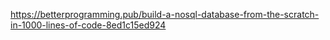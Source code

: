 https://betterprogramming.pub/build-a-nosql-database-from-the-scratch-in-1000-lines-of-code-8ed1c15ed924
